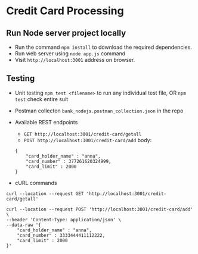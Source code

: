 # Credit Card Processing

## Run Node server project locally

* Run the command `npm install` to download the required dependencies.
* Run web server using `node app.js` command
* Visit `http://localhost:3001` address on browser.

## Testing
* Unit testing `npm test <filename>` to run any individual test file, OR `npm test` check entire suit

* Postman collecton `bank_nodejs.postman_collection.json` in the repo

* Available REST endpoints
    * `GET http://localhost:3001/credit-card/getall`
    * `POST http://localhost:3001/credit-card/add`
    body:
    ```
    {
        "card_holder_name" : "anna",
        "card_number" : 377261620324999,
        "card_limit" : 2000
    }
    ```

* cURL commands
```
curl --location --request GET 'http://localhost:3001/credit-card/getall'
```

```
curl --location --request POST 'http://localhost:3001/credit-card/add' \
--header 'Content-Type: application/json' \
--data-raw '{
    "card_holder_name" : "anna",
    "card_number" : 3333444411112222,
    "card_limit" : 2000
}'
```
